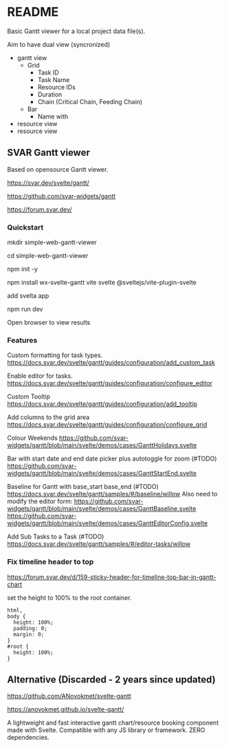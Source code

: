 # README

Basic Gantt viewer for a local project data file(s).

Aim to have dual view (syncronized)
- gantt view
  - Grid
    - Task ID
    - Task Name
    - Resource IDs
    - Duration
    - Chain (Critical Chain, Feeding Chain)
  - Bar
    - Name with
- resource view
- resource view

## SVAR Gantt viewer

Based on opensource Gantt viewer.

https://svar.dev/svelte/gantt/

https://github.com/svar-widgets/gantt

https://forum.svar.dev/

### Quickstart

mkdir simple-web-gantt-viewer

cd simple-web-gantt-viewer

npm init -y

npm install wx-svelte-gantt vite svelte @sveltejs/vite-plugin-svelte

add svelta app

npm run dev

Open browser to view results


### Features

Custom formatting for task types.
https://docs.svar.dev/svelte/gantt/guides/configuration/add_custom_task

Enable editor for tasks.
https://docs.svar.dev/svelte/gantt/guides/configuration/configure_editor

Custom Tooltip
https://docs.svar.dev/svelte/gantt/guides/configuration/add_tooltip

Add columns to the grid area
https://docs.svar.dev/svelte/gantt/guides/configuration/configure_grid

Colour Weekends
https://github.com/svar-widgets/gantt/blob/main/svelte/demos/cases/GanttHolidays.svelte

Bar with start date and end date picker plus autotoggle for zoom (#TODO)
https://github.com/svar-widgets/gantt/blob/main/svelte/demos/cases/GanttStartEnd.svelte

Baseline for Gantt with base_start base_end (#TODO)
https://docs.svar.dev/svelte/gantt/samples/#/baseline/willow
Also need to modify the editor form: https://github.com/svar-widgets/gantt/blob/main/svelte/demos/cases/GanttBaseline.svelte
https://github.com/svar-widgets/gantt/blob/main/svelte/demos/cases/GanttEditorConfig.svelte

Add Sub Tasks to a Task (#TODO)
https://docs.svar.dev/svelte/gantt/samples/#/editor-tasks/willow






### Fix timeline header to top

https://forum.svar.dev/d/159-sticky-header-for-timeline-top-bar-in-gantt-chart

set the height to 100% to the root container.

```
html,
body {
  height: 100%;
  padding: 0;
  margin: 0;
}
#root {
  height: 100%;
}
```

## Alternative (Discarded - 2 years since updated)

https://github.com/ANovokmet/svelte-gantt

https://anovokmet.github.io/svelte-gantt/

A lightweight and fast interactive gantt chart/resource booking component made with Svelte. Compatible with any JS library or framework. ZERO dependencies.
